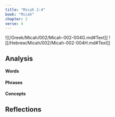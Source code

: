```yaml
---
title: "Micah 2:4"
book: "Micah"
chapter: 2
verse: 4
---
```

![[/Greek/Micah/002/Micah-002-004G.md#Text]]
![[/Hebrew/Micah/002/Micah-002-004H.md#Text]]

## Analysis

#### Words

#### Phrases

#### Concepts

## Reflections
